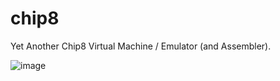 # chip8
Yet Another Chip8 Virtual Machine / Emulator (and Assembler).

![image](https://github.com/sreedevk/chip8/assets/36154121/01629bd1-90e0-44a1-b176-ddd3190e098f)
